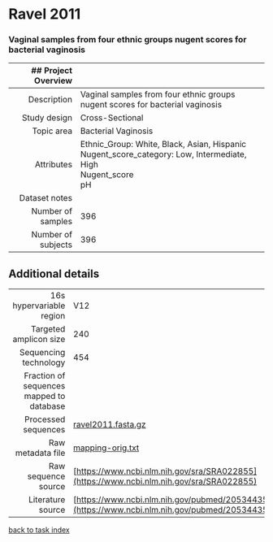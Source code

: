 # Ravel 2011

### Vaginal samples from four ethnic groups nugent scores for bacterial vaginosis


| ## Project Overview |  |
| -------------: |-------------|
| Description      | Vaginal samples from four ethnic groups nugent scores for bacterial vaginosis |
| Study design | Cross-Sectional |
| Topic area | Bacterial Vaginosis|
| Attributes | Ethnic_Group: White, Black, Asian, Hispanic<br/> Nugent_score_category: Low, Intermediate, High<br/> Nugent_score<br/> pH|
| Dataset notes | |
| Number of samples | 396|
| Number of subjects | 396|

## Additional details
|  |  |
| -------------: |-------------|
| 16s hypervariable region | V12 |
| Targeted amplicon size | 240 |
| Sequencing technology | 454 |
| Fraction of sequences mapped to database |  |
| Processed sequences | [ravel2011.fasta.gz](https://s3.us-east-2.amazonaws.com/knights-lab/public/MLRepo/fasta/ravel2011.fasta.gz) |
| Raw metadata file | [mapping-orig.txt](./datasets/ravel/mapping-orig.txt) |
| Raw sequence source | [https://www.ncbi.nlm.nih.gov/sra/SRA022855](https://www.ncbi.nlm.nih.gov/sra/SRA022855) |
| Literature source | [https://www.ncbi.nlm.nih.gov/pubmed/20534435](https://www.ncbi.nlm.nih.gov/pubmed/20534435) |

[back to task index](../README.md)
